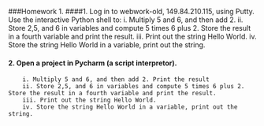 ###Homework 1.
####1. Log in to webwork-old, 149.84.210.115, using Putty. Use the interactive Python shell to:
        i. Multiply 5 and 6, and then add 2. 
        ii. Store 2,5, and 6 in variables and compute 5 times 6 plus 2. Store the result in a fourth variable and print the result.
        iii. Print out the string Hello World.
        iv. Store the string Hello World in a variable, print out the string.

#### 2. Open a project in Pycharm (a script interpretor).
        i. Multiply 5 and 6, and then add 2. Print the result
        ii. Store 2,5, and 6 in variables and compute 5 times 6 plus 2. Store the result in a fourth variable and print the result.
        iii. Print out the string Hello World.
        iv. Store the string Hello World in a variable, print out the string.
